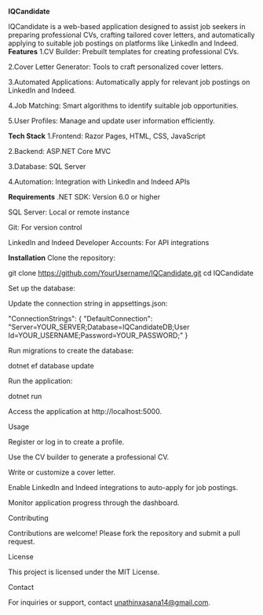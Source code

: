 **IQCandidate**

IQCandidate is a web-based application designed to assist job seekers in preparing professional CVs, crafting tailored cover letters, and automatically applying to suitable job postings on platforms like LinkedIn and Indeed.
**Features**
1.CV Builder: Prebuilt templates for creating professional CVs.

2.Cover Letter Generator: Tools to craft personalized cover letters.

3.Automated Applications: Automatically apply for relevant job postings on LinkedIn and Indeed.

4.Job Matching: Smart algorithms to identify suitable job opportunities.

5.User Profiles: Manage and update user information efficiently.

**Tech Stack**
1.Frontend: Razor Pages, HTML, CSS, JavaScript

2.Backend: ASP.NET Core MVC

3.Database: SQL Server

4.Automation: Integration with LinkedIn and Indeed APIs

**Requirements**
.NET SDK: Version 6.0 or higher

SQL Server: Local or remote instance

Git: For version control

LinkedIn and Indeed Developer Accounts: For API integrations

**Installation**
Clone the repository:

git clone https://github.com/YourUsername/IQCandidate.git
cd IQCandidate

Set up the database:

Update the connection string in appsettings.json:

"ConnectionStrings": {
  "DefaultConnection": "Server=YOUR_SERVER;Database=IQCandidateDB;User Id=YOUR_USERNAME;Password=YOUR_PASSWORD;"
}

Run migrations to create the database:

dotnet ef database update

Run the application:

dotnet run

Access the application at http://localhost:5000.

Usage

Register or log in to create a profile.

Use the CV builder to generate a professional CV.

Write or customize a cover letter.

Enable LinkedIn and Indeed integrations to auto-apply for job postings.

Monitor application progress through the dashboard.

Contributing

Contributions are welcome! Please fork the repository and submit a pull request.

License

This project is licensed under the MIT License.

Contact

For inquiries or support, contact unathinxasana14@gmail.com.
